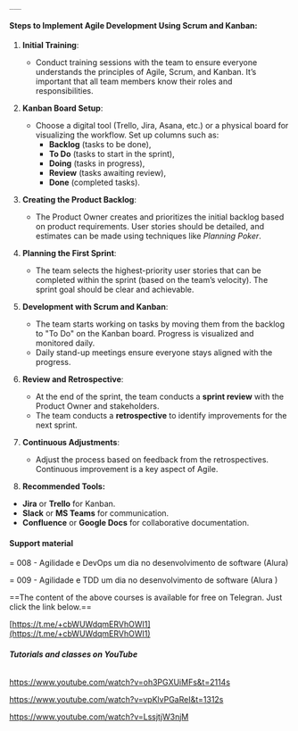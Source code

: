 	___
#### Steps to Implement Agile Development Using Scrum and Kanban:

1. **Initial Training**:
    
    - Conduct training sessions with the team to ensure everyone understands the principles of Agile, Scrum, and Kanban. It’s important that all team members know their roles and responsibilities.

2. **Kanban Board Setup**:
    
    - Choose a digital tool (Trello, Jira, Asana, etc.) or a physical board for visualizing the workflow. Set up columns such as:
        - **Backlog** (tasks to be done),
        - **To Do** (tasks to start in the sprint),
        - **Doing** (tasks in progress),
        - **Review** (tasks awaiting review),
        - **Done** (completed tasks).

3. **Creating the Product Backlog**:
    
    - The Product Owner creates and prioritizes the initial backlog based on product requirements. User stories should be detailed, and estimates can be made using techniques like _Planning Poker_.

4. **Planning the First Sprint**:
    
    - The team selects the highest-priority user stories that can be completed within the sprint (based on the team’s velocity). The sprint goal should be clear and achievable.

5. **Development with Scrum and Kanban**:
    
    - The team starts working on tasks by moving them from the backlog to "To Do" on the Kanban board. Progress is visualized and monitored daily.
    - Daily stand-up meetings ensure everyone stays aligned with the progress.

6. **Review and Retrospective**:
    
    - At the end of the sprint, the team conducts a **sprint review** with the Product Owner and stakeholders.
    - The team conducts a **retrospective** to identify improvements for the next sprint.

7. **Continuous Adjustments**:

	- Adjust the process based on feedback from the retrospectives. Continuous improvement is a key aspect of Agile.

8. **Recommended Tools:**
    
- **Jira** or **Trello** for Kanban.
- **Slack** or **MS Teams** for communication.
- **Confluence** or **Google Docs** for collaborative documentation.

#### **Support material**

= 008 - Agilidade e DevOps um dia no desenvolvimento de software (Alura)

= 009 - Agilidade e TDD um dia no desenvolvimento de software (Alura )

==The content of the above courses is available for free on Telegran. Just click the link below.==

[https://t.me/+cbWUWdqmERVhOWI1](https://t.me/+cbWUWdqmERVhOWI1)

###### **Tutorials and classes on YouTube**

https://www.youtube.com/watch?v=oh3PGXUiMFs&t=2114s

https://www.youtube.com/watch?v=vpKlvPGaReI&t=1312s

https://www.youtube.com/watch?v=LssjtjW3njM